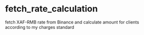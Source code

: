 # fetch_rate_calculation
fetch XAF-RMB rate from Binance and calculate amount for clients according to my charges standard
